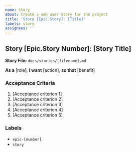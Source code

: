 ```yaml
---
name: Story
about: Create a new user story for the project
title: 'Story [Epic.Story]: [Title]'
labels: story
assignees: ''
---
```


## Story [Epic.Story Number]: [Story Title]

**Story File:** `docs/stories/[filename].md`

**As a** [role],
**I want** [action],
**so that** [benefit]

### Acceptance Criteria
1. [Acceptance criterion 1]
2. [Acceptance criterion 2]
3. [Acceptance criterion 3]
4. [Acceptance criterion 4]
5. [Acceptance criterion 5]

### Labels
- `epic-[number]`
- `story`
